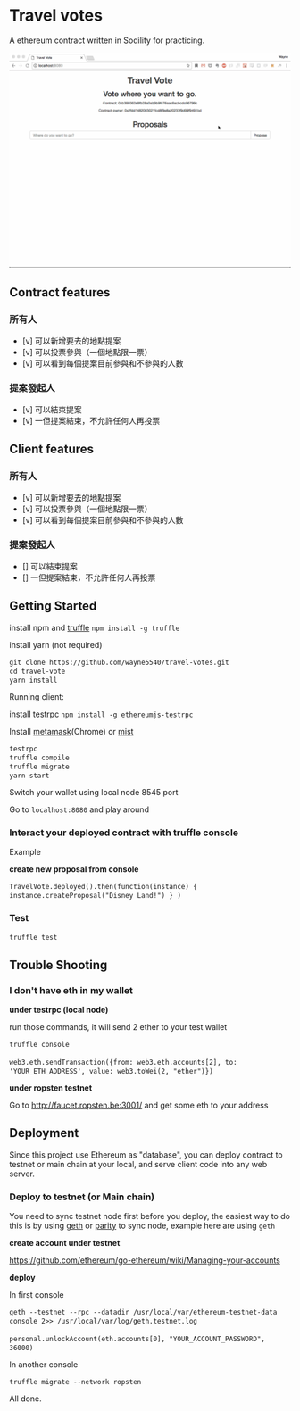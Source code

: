 # Travel votes

A ethereum contract written in Sodility for practicing.

![](demo.gif)

## Contract features

### 所有人

- [v] 可以新增要去的地點提案
- [v] 可以投票參與（一個地點限一票）
- [v] 可以看到每個提案目前參與和不參與的人數

### 提案發起人

- [v] 可以結束提案
- [v] 一但提案結束，不允許任何人再投票

## Client features

### 所有人

- [v] 可以新增要去的地點提案
- [v] 可以投票參與（一個地點限一票）
- [v] 可以看到每個提案目前參與和不參與的人數

### 提案發起人

- [] 可以結束提案
- [] 一但提案結束，不允許任何人再投票

## Getting Started

install npm and [truffle](https://github.com/trufflesuite/truffle) `npm install -g truffle`

install yarn (not required)

```
git clone https://github.com/wayne5540/travel-votes.git
cd travel-vote
yarn install
```

Running client:

install [testrpc](https://github.com/ethereumjs/testrpc) `npm install -g ethereumjs-testrpc`

Install [metamask](https://metamask.io/)(Chrome) or [mist](https://github.com/ethereum/mist/releases)

```
testrpc
truffle compile
truffle migrate
yarn start
```

Switch your wallet using local node 8545 port

Go to `localhost:8080` and play around

### Interact your deployed contract with truffle console

Example

**create new proposal from console**

```
TravelVote.deployed().then(function(instance) { instance.createProposal("Disney Land!") } )
```

### Test

```
truffle test
```

## Trouble Shooting

### I don't have eth in my wallet

**under testrpc (local node)**

run those commands, it will send 2 ether to your test wallet

```
truffle console

web3.eth.sendTransaction({from: web3.eth.accounts[2], to: 'YOUR_ETH_ADDRESS', value: web3.toWei(2, "ether")})
```

**under ropsten testnet**

Go to http://faucet.ropsten.be:3001/ and get some eth to your address


## Deployment

Since this project use Ethereum as "database", you can deploy contract to testnet or main chain at your local, and serve client code into any web server.

### Deploy to testnet (or Main chain)

You need to sync testnet node first before you deploy, the easiest way to do this is by using [geth](https://github.com/ethereum/go-ethereum/wiki/geth) or [parity](https://github.com/paritytech/parity) to sync node, example here are using `geth`

**create account under testnet**

https://github.com/ethereum/go-ethereum/wiki/Managing-your-accounts

**deploy**

In first console
```
geth --testnet --rpc --datadir /usr/local/var/ethereum-testnet-data console 2>> /usr/local/var/log/geth.testnet.log

personal.unlockAccount(eth.accounts[0], "YOUR_ACCOUNT_PASSWORD", 36000)
```

In another console
```
truffle migrate --network ropsten
```

All done.

